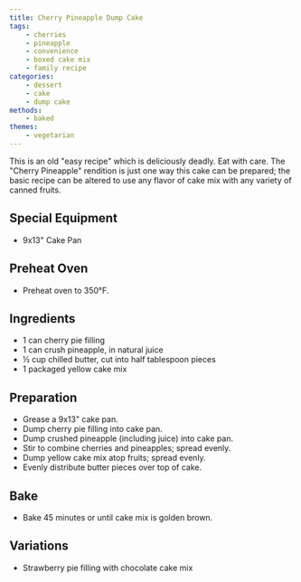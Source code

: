 ```yaml
---
title: Cherry Pineapple Dump Cake
tags:
    - cherries
    - pineapple
    - convenience
    - boxed cake mix
    - family recipe
categories: 
    - dessert
    - cake
    - dump cake
methods:
    - baked
themes:
    - vegetarian
---
```


This is an old "easy recipe" which is deliciously deadly. Eat with care.
The "Cherry Pineapple" rendition is just one way this cake can be
prepared; the basic recipe can be altered to use any flavor of cake mix
with any variety of canned fruits.

## Special Equipment

-   9x13" Cake Pan

## Preheat Oven

-   Preheat oven to 350°F.

## Ingredients

-   1 can cherry pie filling
-   1 can crush pineapple, in natural juice
-   ½ cup chilled butter, cut into half tablespoon pieces
-   1 packaged yellow cake mix

## Preparation

-   Grease a 9x13" cake pan.
-   Dump cherry pie filling into cake pan.
-   Dump crushed pineapple (including juice) into cake pan.
-   Stir to combine cherries and pineapples; spread evenly.
-   Dump yellow cake mix atop fruits; spread evenly.
-   Evenly distribute butter pieces over top of cake.

## Bake

-   Bake 45 minutes or until cake mix is golden brown.

## Variations

-   Strawberry pie filling with chocolate cake mix
